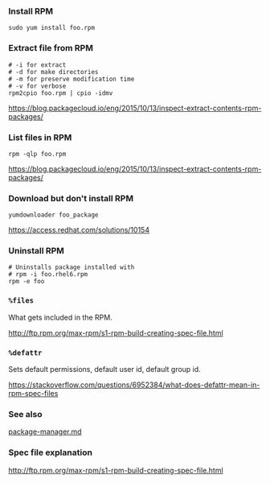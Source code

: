 ### Install RPM

```
sudo yum install foo.rpm
```


### Extract file from RPM

```
# -i for extract
# -d for make directories
# -m for preserve modification time
# -v for verbose
rpm2cpio foo.rpm | cpio -idmv
```

https://blog.packagecloud.io/eng/2015/10/13/inspect-extract-contents-rpm-packages/


### List files in RPM

```
rpm -qlp foo.rpm
```

https://blog.packagecloud.io/eng/2015/10/13/inspect-extract-contents-rpm-packages/


### Download but don't install RPM

```
yumdownloader foo_package
```

https://access.redhat.com/solutions/10154


### Uninstall RPM

```
# Uninstalls package installed with
# rpm -i foo.rhel6.rpm
rpm -e foo
```


### `%files`

What gets included in the RPM.

http://ftp.rpm.org/max-rpm/s1-rpm-build-creating-spec-file.html


### `%defattr`

Sets default permissions, default user id, default group id.

https://stackoverflow.com/questions/6952384/what-does-defattr-mean-in-rpm-spec-files


### See also

[package-manager.md](package-manager.md)


### Spec file explanation

http://ftp.rpm.org/max-rpm/s1-rpm-build-creating-spec-file.html